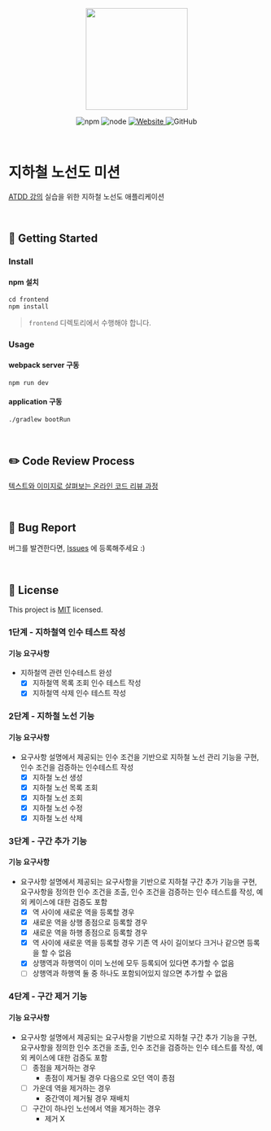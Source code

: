 <p align="center">
    <img width="200px;" src="https://raw.githubusercontent.com/woowacourse/atdd-subway-admin-frontend/master/images/main_logo.png"/>
</p>
<p align="center">
  <img alt="npm" src="https://img.shields.io/badge/npm-6.14.15-blue">
  <img alt="node" src="https://img.shields.io/badge/node-14.18.2-blue">
  <a href="https://edu.nextstep.camp/c/R89PYi5H" alt="nextstep atdd">
    <img alt="Website" src="https://img.shields.io/website?url=https%3A%2F%2Fedu.nextstep.camp%2Fc%2FR89PYi5H">
  </a>
  <img alt="GitHub" src="https://img.shields.io/github/license/next-step/atdd-subway-admin">
</p>

<br>

# 지하철 노선도 미션
[ATDD 강의](https://edu.nextstep.camp/c/R89PYi5H) 실습을 위한 지하철 노선도 애플리케이션

<br>

## 🚀 Getting Started

### Install
#### npm 설치
```
cd frontend
npm install
```
> `frontend` 디렉토리에서 수행해야 합니다.

### Usage
#### webpack server 구동
```
npm run dev
```
#### application 구동
```
./gradlew bootRun
```
<br>

## ✏️ Code Review Process
[텍스트와 이미지로 살펴보는 온라인 코드 리뷰 과정](https://github.com/next-step/nextstep-docs/tree/master/codereview)

<br>

## 🐞 Bug Report

버그를 발견한다면, [Issues](https://github.com/next-step/atdd-subway-admin/issues) 에 등록해주세요 :)

<br>

## 📝 License

This project is [MIT](https://github.com/next-step/atdd-subway-admin/blob/master/LICENSE.md) licensed.

### 1단계 - 지하철역 인수 테스트 작성
#### 기능 요구사항
* 지하철역 관련 인수테스트 완성
  * [x] 지하철역 목록 조회 인수 테스트 작성
  * [x] 지하철역 삭제 인수 테스트 작성

### 2단계 - 지하철 노선 기능
#### 기능 요구사항
* 요구사항 설명에서 제공되는 인수 조건을 기반으로 지하철 노선 관리 기능을 구현, 인수 조건을 검증하는 인수테스트 작성
  * [x] 지하철 노선 생성
  * [x] 지하철 노선 목록 조회
  * [x] 지하철 노선 조회
  * [x] 지하철 노선 수정
  * [x] 지하철 노선 삭제

### 3단계 - 구간 추가 기능
#### 기능 요구사항
* 요구사항 설명에서 제공되는 요구사항을 기반으로 지하철 구간 추가 기능을 구현, 
요구사항을 정의한 인수 조건을 조출, 인수 조건을 검증하는 인수 테스트를 작성, 
예외 케이스에 대한 검증도 포함
  * [x] 역 사이에 새로운 역을 등록할 경우
  * [x] 새로운 역을 상행 종점으로 등록할 경우
  * [x] 새로운 역을 하행 종점으로 등록할 경우
  * [x] 역 사이에 새로운 역을 등록할 경우 기존 역 사이 길이보다 크거나 같으면 등록을 할 수 없음
  * [x] 상행역과 하행역이 이미 노선에 모두 등록되어 있다면 추가할 수 없음
  * [ ] 상행역과 하행역 둘 중 하나도 포함되어있지 않으면 추가할 수 없음

### 4단계 - 구간 제거 기능
#### 기능 요구사항
* 요구사항 설명에서 제공되는 요구사항을 기반으로 지하철 구간 추가 기능을 구현,
  요구사항을 정의한 인수 조건을 조출, 인수 조건을 검증하는 인수 테스트를 작성,
  예외 케이스에 대한 검증도 포함
  * [ ] 종점을 제거하는 경우
    * 종점이 제거될 경우 다음으로 오던 역이 종점 
  * [ ] 가운데 역을 제거하는 경우
    * 중간역이 제거될 경우 재배치  
  * [ ] 구간이 하나인 노선에서 역을 제거하는 경우 
    * 제거 X 
